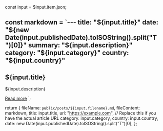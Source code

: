 const input = $input.item.json;

const markdown = `---
title: "${input.title}"
date: "${new Date(input.publishedDate).toISOString().split("T")[0]}"
summary: "${input.description}"
category: "${input.category}"
country: "${input.country}"
---

## ${input.title}

${input.description}

[Read more](https://example.com)
`;

return {
  fileName: `public/posts/${input.filename}.md`,
  fileContent: markdown,
  title: input.title,
  url: "https://example.com", // Replace this if you have the actual article URL
  category: input.category,
  country: input.country,
  date: new Date(input.publishedDate).toISOString().split("T")[0],
};
